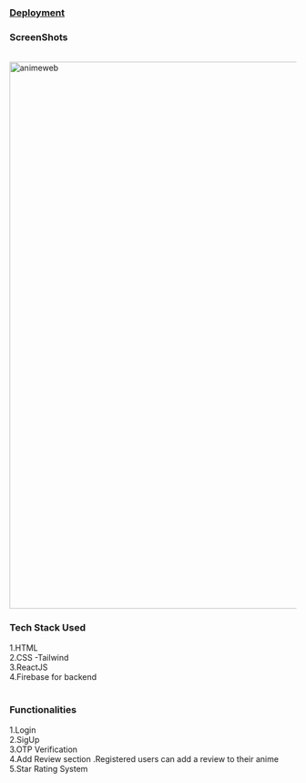 
<h3><a href="https://anime-verse-kappa.vercel.app/">Deployment</a></h3>


<h3>ScreenShots</h3>
<br>

<img width="959" alt="animeweb" src="https://github.com/pranavsrvstv/ComicVerse/assets/120587771/ca3c7584-7857-4132-aacd-81652d8652aa">

<br>
<h3>Tech Stack Used </h3>
1.HTML <br>
2.CSS -Tailwind<br>
3.ReactJS<br>
4.Firebase for backend<br><br>

<h3>Functionalities</h3>
1.Login <br>
2.SigUp <br>
3.OTP Verification<br>
4.Add Review section .Registered users can add a review to their anime<br>
5.Star Rating System<br>
<br>
